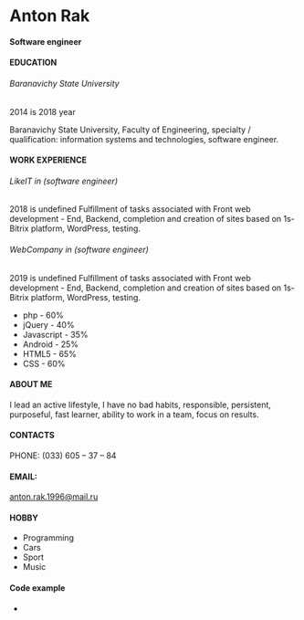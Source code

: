# Anton Rak
#### Software engineer

#### EDUCATION

###### Baranavichy State University
2014 is 2018 year

Baranavichy State University, Faculty of Engineering, specialty / qualification: information systems and technologies, software engineer.


#### WORK EXPERIENCE
###### LikeIT in (software engineer)
2018 is undefined
Fulfillment of tasks associated with Front web development - End, Backend, completion and creation of sites based on 1s-Bitrix platform, WordPress, testing.

###### WebCompany  in (software engineer)
2019 is undefined
Fulfillment of tasks associated with Front web development - End, Backend, completion and creation of sites based on 1s-Bitrix platform, WordPress, testing.


* php - 60%
* jQuery - 40%
* Javascript - 35%
* Android - 25%
* HTML5 - 65%
* CSS - 60%

#### ABOUT ME 
I lead an active lifestyle, I have no bad habits, responsible, persistent, purposeful, fast learner, ability to work in a team, focus on results.

#### CONTACTS
PHONE:
(033) 605 – 37 – 84 

#### EMAIL:
anton.rak.1996@mail.ru

#### HOBBY
* Programming
* Cars
* Sport
* Music

#### Code example
*
<?php
function php_number_count($string)
{
$result = 0;
$len = strlen($string);

for($i = 0; $i < $len; $i++){
if (is_numeric($string[$i])) {
$result += $string[$i];
} 
}

return $result;
}

$string = "1g2a3";

$result = php_number_count($string); // 6
echo $result;
*



